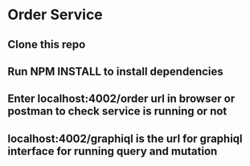 # Order Service 

## Clone this repo

## Run NPM INSTALL to install dependencies

## Enter localhost:4002/order url in browser or postman to check service is running or not

## localhost:4002/graphiql is the url for graphiql interface for running query and mutation
